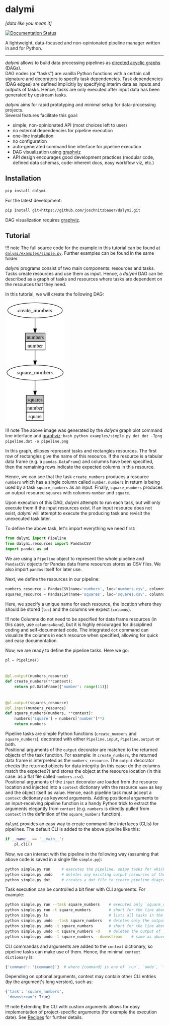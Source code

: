 # dalymi

*[data like you mean it]*  

[![Documentation Status](https://readthedocs.org/projects/dalymi/badge/?version=latest)](http://dalymi.readthedocs.io/en/latest/?badge=latest)

A lightweight, data-focused and non-opinionated pipeline manager written in and for Python.

---

*dalymi* allows to build data processing pipelines as [directed acyclic graphs]([https://en.wikipedia.org/wiki/Directed_acyclic_graph]) (DAGs).  
DAG nodes (or "tasks") are vanilla Python functions with a certain call signature and decorators to specify task dependencies. Task dependencies (DAG edges) are defined implicitly by specifying interim data as inputs and outputs of tasks. Hence, tasks are only executed after input data has been generated by upstream tasks.

*dalymi* aims for rapid prototyping and minimal setup for data-processing projects.  
Several features facilitate this goal:

- simple, non-opinionated API (most choices left to user)
- no external dependencies for pipeline execution
- one-line installation
- no configuration
- auto-generated command line interface for pipeline execution
- DAG visualization using [graphviz](https://www.graphviz.org/)
- API design encourages good development practices (modular code, defined data schemas, code-inherent docs, easy workflow viz, etc.)


## Installation
``` bash
pip install dalymi
```

For the latest development:
``` bash
pip install git+https://github.com/joschnitzbauer/dalymi.git
```

DAG visualization requires [graphviz](https://www.graphviz.org/).

## Tutorial

!!! note
    The full source code for the example in this tutorial can be found at [`dalymi/examples/simple.py`](https://github.com/joschnitzbauer/dalymi/blob/master/examples/simple.py).
    Further examples can be found in the same folder.

*dalymi* programs consist of two main components: resources and tasks. Tasks create resources and use them as input.
Hence, a *dalymi* DAG can be described as a graph of tasks and resources where tasks are dependent on the resources that
they need.

In this tutorial, we will create the following DAG:

![Simple DAG](img/simple.png)

!!! note
    The above image was generated by the *dalymi* graph plot command line interface and [graphviz](https://www.graphviz.org/):
    ``` bash
    python examples/simple.py dot
    dot -Tpng pipeline.dot -o pipeline.png
    ```

In this graph, ellipses represent tasks and rectangles resources. The first row of rectangles give the name of this
resource. If the resource is a tabular data frame (e.g. a `pandas.DataFrame`) and columns have been specified, then the
remaining rows indicate the expected columns in this resource.

Hence, we can see that the task `create_numbers` produces a resource `numbers` which has a single column called
`number`. `numbers` in return is being used by a task `square_numbers` as an input. Finally, `square_numbers` produces
an output resource `squares` with columns `number` and `square`.

Upon execution of this DAG, *dalymi* attempts to run each task, but will only execute them if the input resources exist.
If an input resource does not exist, *dalymi* will attempt to execute the producing task and revisit the unexecuted task
later.

To define the above task, let's import everything we need first:

``` python
from dalymi import Pipeline
from dalymi.resources import PandasCSV
import pandas as pd
```

We are using a `Pipeline` object to represent the whole pipeline and `PandasCSV` objects for Pandas data frame
resources stores as CSV files. We also import `pandas` itself for later use.

Next, we define the resources in our pipeline:
``` python
numbers_resource = PandasCSV(name='numbers', loc='numbers.csv', columns=['number'])
squares_resource = PandasCSV(name='squares', loc='squares.csv', columns=['number', 'square'])
```

Here, we specify a unique name for each resource, the location where they should be stored (`loc`) and the columns we expect (`columns`).

!!! note
    Columns do not need to be specified for data frame resources (in this case, use `columns=None`), but it is highly encouraged for disciplined coding and self-documented code. The integrated `dot` command can visualize the columns in each resource when specified, allowing for quick and easy documentation.

Now, we are ready to define the pipeline tasks. Here we go:

``` python
pl = Pipeline()


@pl.output(numbers_resource)
def create_numbers(**context):
    return pd.DataFrame({'number': range(11)})


@pl.output(squares_resource)
@pl.input(numbers_resource)
def square_numbers(numbers, **context):
    numbers['square'] = numbers['number']**2
    return numbers
```

Pipeline tasks are simple Python functions (`create_numbers` and `square_numbers`), decorated with either `Pipeline.input`, `Pipeline.output` or both.  
Positional arguments of the `output` decorator are matched to the returned objects of the task function. For example: in `create_numbers`, the returned data frame is interpreted as the `numbers_resource`. The `output` decorator checks the returned objects for data integrity (in this case: do the columns match the expected?) and stores the object at the resource location (in this case: as a flat file called `numbers.csv`).  
Positional arguments of the `input` decorator are loaded from the resource location and injected into a `context` dictionary with the resource `name` as key and the object itself as value. Hence, each pipeline task must accept a `context` dictionary as keyword arguments. Adding positional arguments to an input-receiving pipeline function is a handy Python trick to extract the arguments elegantly from `context` (e.g. `numbers` is directly pulled from `context` in the definition of the `square_numbers` function).

`dalymi` provides an easy way to create command-line interfaces (CLIs) for pipelines. The default CLI is added to the above pipeline like this:

``` python
if __name__ == '__main__':
    pl.cli()
```

Now, we can interact with the pipeline in the following way (assuming that above code is saved in a single file `simple.py`):

``` bash
python simple.py run     # executes the pipeline. skips tasks for which output already exists.
python simple.py undo    # deletes any existing output resources of the pipeline.
python simple.py dot     # creates a dot file to create pipeline diagrams with graphviz.
```

Task execution can be controlled a bit finer with CLI arguments. For example:

``` bash
python simple.py run --task square_numbers    # executes only `square_numbers` (and upstream requirements if needed).
python simple.py run -t square_numbers        # short for the line above
python simple.py ls                           # lists all tasks in the pipeline
python simple.py undo --task square_numbers   # deletes only the output of `square_numbers`
python simple.py undo -t square_numbers       # short for the line above
python simple.py undo -t square_numbers -d    # deletes the output of `square_numbers` and all downstream outputs
python simple.py undo -t square_numbers --downstream    # same as above
```

CLI commandas and arguments are added to the `context` dictionary, so pipeline tasks can make use of them.
Hence, the minimal `context dictionary` is:

``` python
{'command': '{command}'}  # where {command} is one of `run`, `undo`, `ls`, `dot`
```

Depending on optional arguments, context may contain other CLI entries (by the argument's long version), such as:
``` python
{'task': 'square_numbers',
 'downstream': True}
```

!!! note
    Extending the CLI with custom arguments allows for easy implementation of project-specific arguments (for example the execution date). See [Recipes](recipes.md) for further details.
